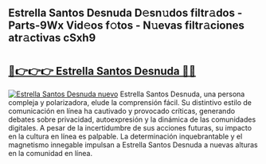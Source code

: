 ## Estrella Santos Desnuda D𝚎sn𝚞dos filtr𝚊dos - Parts-9Wx Vid𝚎os f𝚘tos - N𝚞evas filtr𝚊ciones atr𝚊ctivas cSxh9

# <h2><a href="http://mb40yfm.tromn.icu/?c=Estrella+Santos+Desnuda">🔗👉👉👉 Estrella Santos Desnuda 🔗🔗</a></h2>

[![Estrella Santos Desnuda nuevo](https://i.imgur.com/pEAQMta.gif)](http://mb40yfm.tromn.icu/?c=Estrella+Santos+Desnuda)
Estrella Santos Desnuda, una persona compleja y polarizadora, elude la comprensión fácil. Su distintivo estilo de comunicación en línea ha cautivado y provocado críticas, generando debates sobre privacidad, autoexpresión y la dinámica de las comunidades digitales. A pesar de la incertidumbre de sus acciones futuras, su impacto en la cultura en línea es palpable. La determinación inquebrantable y el magnetismo innegable impulsan a Estrella Santos Desnuda a nuevas alturas en la comunidad en línea.
